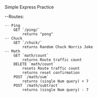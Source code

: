 Simple Express Practice

--Routes:

    -- Ping
        GET `/ping/`
            returns "pong"
    -- Chuck
        GET `/chuck/`
            returns Random Chuck Norris Joke
    -- Math
        GET `math/count`
            returns Route traffic count
        DELETE `math/count`
            resets Route traffic count 
            returns reset confirmation
        POST `/math/sum`
            returns (single Num query) + 7
        POST `/math/subtract`
            returns (single Num query) - 7

